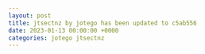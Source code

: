 ```yaml
---
layout: post
title: jtsectnz by jotego has been updated to c5ab556
date: 2023-01-13 00:00:00 +0000
categories: jotego jtsectnz
---
```


